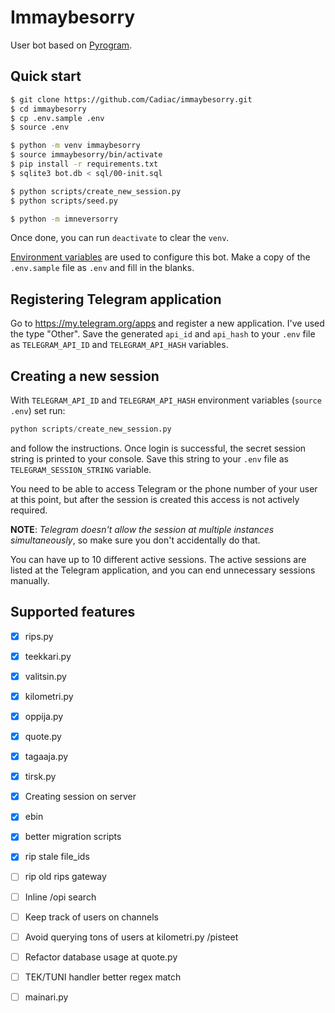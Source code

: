 # Immaybesorry

User bot based on [Pyrogram](https://github.com/pyrogram/pyrogram/).

## Quick start

```bash
$ git clone https://github.com/Cadiac/immaybesorry.git
$ cd immaybesorry
$ cp .env.sample .env
$ source .env

$ python -m venv immaybesorry
$ source immaybesorry/bin/activate
$ pip install -r requirements.txt
$ sqlite3 bot.db < sql/00-init.sql

$ python scripts/create_new_session.py
$ python scripts/seed.py

$ python -m imneversorry
```

Once done, you can run `deactivate` to clear the `venv`.

[Environment variables](https://devcenter.heroku.com/articles/node-best-practices#be-environmentally-aware) are used to configure this bot.
Make a copy of the `.env.sample` file as `.env` and fill in the blanks.

## Registering Telegram application

Go to https://my.telegram.org/apps and register a new application. I've used the type "Other".
Save the generated `api_id` and `api_hash` to your `.env` file as `TELEGRAM_API_ID` and `TELEGRAM_API_HASH` variables.

## Creating a new session

With `TELEGRAM_API_ID` and `TELEGRAM_API_HASH` environment variables (`source .env`) set run:

```python
python scripts/create_new_session.py
```

and follow the instructions. Once login is successful, the secret session string is printed to your console.
Save this string to your `.env` file as `TELEGRAM_SESSION_STRING` variable.

You need to be able to access Telegram or the phone number of your user at this point, but
after the session is created this access is not actively required.

**NOTE**: *Telegram doesn't allow the session at multiple instances simultaneously*, so make sure you don't accidentally do that.

You can have up to 10 different active sessions. The active sessions are listed at the Telegram application, and you can end unnecessary sessions manually.

## Supported features

- [x] rips.py
- [x] teekkari.py
- [x] valitsin.py
- [X] kilometri.py
- [x] oppija.py
- [x] quote.py
- [x] tagaaja.py
- [x] tirsk.py
- [x] Creating session on server
- [x] ebin
- [x] better migration scripts
- [x] rip stale file_ids
- [ ] rip old rips gateway
- [ ] Inline /opi search
- [ ] Keep track of users on channels
- [ ] Avoid querying tons of users at kilometri.py /pisteet
- [ ] Refactor database usage at quote.py
- [ ] TEK/TUNI handler better regex match
- [ ] mainari.py

